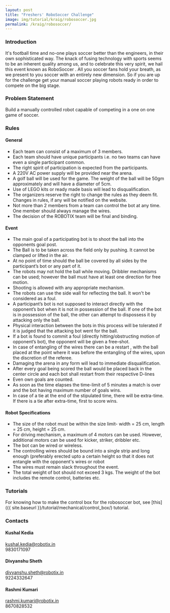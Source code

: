 ```yaml
---
layout: post
title: "Freshers' RoboSoccer Challenge"
image: img/tutorial/kraig/robosoccer.jpg
permalink: /kraig/robosoccer/
---
```



### Introduction

It's football time and no-one plays soccer better than the engineers, in their own sophisticated way. The knack of fusing technology with sports seems to be an inherent quality among us, and to celebrate this very spirit, we hail this event known as RoboSoccer . All you soccer fans hold your breath, as we present to you soccer with an entirely new dimension. So if you are up for the challenge get your manual soccer playing robots ready in order to compete on the big stage.

### Problem Statement

Build a manually controlled robot capable of competing in a one on one game of soccer.

### Rules

#### General

- Each team can consist of a maximum of 3 members.
- Each team should have unique participants i.e. no two teams can have even a single participant common.
- The right spirit of participation is expected from the participants.
- A 220V AC power supply will be provided near the arena.
- A golf ball will be used for the game. The weight of the ball will be 50gm approximately and will have a diameter of 5cm.
- Use of LEGO kits or ready made basis will lead to disqualification.
- The organizers reserve the right to change the rules as they deem fit. Changes in rules, if any will be notified on the website.
- Not more than 2 members from a team can control the bot at any time. One member should always manage the wires.
- The decision of the ROBOTIX team will be final and binding.


#### Event

- The main goal of a participating bot is to shoot the ball into the opponents goal post.
- The Ball is to be taken across the field only by pushing. It cannot be clamped or lifted in the air.
- At no point of time should the ball be covered by all sides by the participant’s bot or any part of it.
- The robots may not hold the ball while moving. Dribbler mechanisms can be used; however the ball must have at least one direction for free motion.
- Shooting is allowed with any appropriate mechanism.
- The robots can use the side wall for reflecting the ball. It won't be considered as a foul.
- A participant’s bot is not supposed to interact directly with the opponent’s bot when it is not in possession of the ball. If one of the bot is in possession of the ball, the other can attempt to dispossess it by attacking only the ball.
- Physical interaction between the bots in this process will be tolerated if it is judged that the attacking bot went for the ball.
- If a bot is found to commit a foul (directly hitting/obstructing motion of opponent’s bot), the opponent will be given a free–shot.
- In case of entangling of the wires there can be a restart , with the ball placed at the point where it was before the entangling of the wires, upon the discretion of the referee.
- Damaging the arena in any form will lead to immediate disqualification.
- After every goal being scored the ball would be placed back in the center circle and each bot shall restart from their respective D-lines
- Even own goals are counted.
- As soon as the time elapses the time-limit of 5 minutes a match is over and the bot having maximum number of goals wins.
- In case of a tie at the end of the stipulated time, there will be extra-time. If there is a tie after extra-time, first to score wins.

#### Robot Specifications

- The size of the robot must be within the size limit- width = 25 cm, length = 25 cm, height = 25 cm.
- For driving mechanism, a maximum of 4 motors can be used. However, additional motors can be used for kicker, striker, dribbler etc.
- The bot can be wired or wireless.
- The controlling wires should be bound into a single strip and long enough (preferably erected upto a certain height so that it does not entangle with the opponent's wires or robot
- The wires must remain slack throughout the event.
- The total weight of bot should not exceed 3 kgs. The weight of the bot includes the remote control, batteries etc.

### Tutorials

For knowing how to make the control box for the robosoccer bot, see [this]({{ site.baseurl }}/tutorial/mechanical/control_box/) tutorial.

### Contacts

#### Kushal Kedia

kushal.kedia@robotix.in  
9830171097

#### Divyanshu Sheth

divyanshu.sheth@robotix.in  
9224332647

#### Rashmi Kumari

rashmi.kumari@robotix.in  
8670828532
